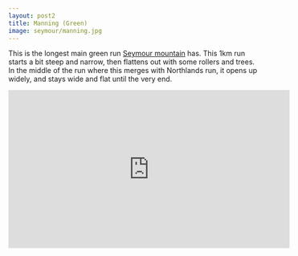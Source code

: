 ```yaml
---
layout: post2
title: Manning (Green)
image: seymour/manning.jpg
---
```

This is the longest main green run [Seymour mountain](/seymour-mountain/) has. This 1km run starts a bit steep and narrow, then flattens out with some rollers and trees. In the middle of the run where this merges with Northlands run, it opens up widely, and stays wide and flat until the very end.

<iframe width="560" height="315" src="https://www.youtube.com/embed/EhQbKOHyKFc" title="YouTube video player" frameborder="0" allow="accelerometer; autoplay; clipboard-write; encrypted-media; gyroscope; picture-in-picture" allowfullscreen></iframe>
